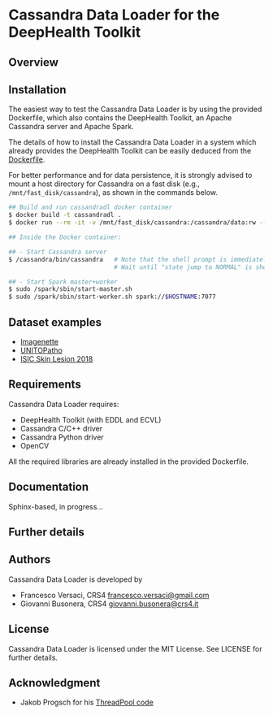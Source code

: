 # Cassandra Data Loader for the DeepHealth Toolkit

## Overview

## Installation

The easiest way to test the Cassandra Data Loader is by using the
provided Dockerfile, which also contains the DeepHealth Toolkit, an
Apache Cassandra server and Apache Spark.

The details of how to install the Cassandra Data Loader in a system
which already provides the DeepHealth Toolkit can be easily deduced
from the [Dockerfile](Dockerfile).

For better performance and for data persistence, it is strongly
advised to mount a host directory for Cassandra on a fast disk (e.g.,
`/mnt/fast_disk/cassandra`), as shown in the commands below.

```bash
## Build and run cassandradl docker container
$ docker build -t cassandradl .
$ docker run --rm -it -v /mnt/fast_disk/cassandra:/cassandra/data:rw --cap-add=sys_nice cassandradl

## Inside the Docker container:

## - Start Cassandra server
$ /cassandra/bin/cassandra   # Note that the shell prompt is immediately returned
                             # Wait until "state jump to NORMAL" is shown (about 1 minute)

## - Start Spark master+worker
$ sudo /spark/sbin/start-master.sh
$ sudo /spark/sbin/start-worker.sh spark://$HOSTNAME:7077
```

## Dataset examples

- [Imagenette](examples/imagenette/)
- [UNITOPatho](examples/unitopatho/)
- [ISIC Skin Lesion 2018](examples/isic_2018/)

## Requirements

Cassandra Data Loader requires:
- DeepHealth Toolkit (with EDDL and ECVL)
- Cassandra C/C++ driver
- Cassandra Python driver
- OpenCV

All the required libraries are already installed in the provided
Dockerfile.

## Documentation

Sphinx-based, in progress...

## Further details


## Authors

Cassandra Data Loader is developed by
  * Francesco Versaci, CRS4 <francesco.versaci@gmail.com>
  * Giovanni Busonera, CRS4 <giovanni.busonera@crs4.it>

## License

Cassandra Data Loader is licensed under the MIT License.
See LICENSE for further details.

## Acknowledgment

- Jakob Progsch for his [ThreadPool code](https://github.com/progschj/ThreadPool)
